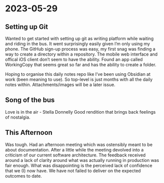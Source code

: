 # 2023-05-29

## Setting up Git
Wanted to get started with setting up git as writing platform while waiting and riding in the bus.
It went surprisingly easily given I’m only using my phone.
The GitHub sign-up process was easy, my first snag was finding a way to create a directory within a repository.
The mobile web interface and offical iOS client don’t seem to have the ability.
Found an app called WorkingCopy that seems great so far and has the ability to create a folder.

Hoping to organise this daily notes repo like I’ve been using Obsidian at work (been meaning to use).
So top-level is just months with all the daily notes within.
Attachments/images will be a later issue.

## Song of the bus
Love is in the air - Stella Donnelly
Good rendition that brings back feelings of nostalgia.

## This Afternoon
Was tough.
Had an afternoon meeting which was ostensibly meant to be about documentation.
After a little while the meeting devolved into a criticism of our current software architecture.
The feedback received around a lack of clarity around what was actually running in production was fair enough.
What was disappointing is the perceived lack of confidence that we (I) now have.
We have not failed to deliver on the expected outcomes to date.


